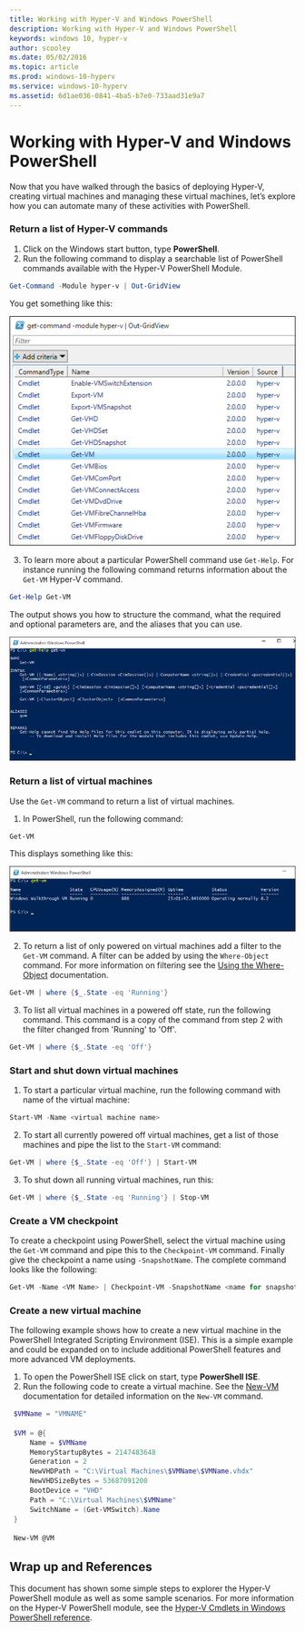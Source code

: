 ```yaml
---
title: Working with Hyper-V and Windows PowerShell
description: Working with Hyper-V and Windows PowerShell
keywords: windows 10, hyper-v
author: scooley
ms.date: 05/02/2016
ms.topic: article
ms.prod: windows-10-hyperv
ms.service: windows-10-hyperv
ms.assetid: 6d1ae036-0841-4ba5-b7e0-733aad31e9a7
---
```


# Working with Hyper-V and Windows PowerShell

Now that you have walked through the basics of deploying Hyper-V, creating virtual machines and managing these virtual machines, let’s explore how you can automate many of these activities with PowerShell.

### Return a list of Hyper-V commands

1. Click on the Windows start button, type **PowerShell**.
2. Run the following command to display a searchable list of PowerShell commands available with the Hyper-V PowerShell Module.

 ```powershell
Get-Command -Module hyper-v | Out-GridView
```
  You get something like this:

  ![](./media/command_grid.png)

3. To learn more about a particular PowerShell command use `Get-Help`. For instance running the following command returns information about the `Get-VM` Hyper-V command.

  ```powershell
  Get-Help Get-VM
  ```
 The output shows you how to structure the command, what the required and optional parameters are, and the aliases that you can use.

 ![](./media/get_help.png)


### Return a list of virtual machines

Use the `Get-VM` command to return a list of virtual machines.

1. In PowerShell, run the following command:
 
 ```powershell
 Get-VM
 ```
 This displays something like this:

 ![](./media/get_vm.png)

2. To return a list of only powered on virtual machines add a filter to the `Get-VM` command. A filter can be added by using the `Where-Object` command. For more information on filtering see the [Using the Where-Object](<https://docs.microsoft.com/previous-versions/windows/it-pro/windows-powershell-1.0/ee177028(v=technet.10)>) documentation.

 ```powershell
 Get-VM | where {$_.State -eq 'Running'}
 ```
3.  To list all virtual machines in a powered off state, run the following command. This command is a copy of the command from step 2 with the filter changed from 'Running' to 'Off'.

 ```powershell
 Get-VM | where {$_.State -eq 'Off'}
 ```

### Start and shut down virtual machines

1. To start a particular virtual machine, run the following command with name of the virtual machine:

 ```powershell
 Start-VM -Name <virtual machine name>
 ```

2. To start all currently powered off virtual machines, get a list of those machines and pipe the list to the `Start-VM` command:

  ```powershell
  Get-VM | where {$_.State -eq 'Off'} | Start-VM
  ```
3. To shut down all running virtual machines, run this:
 
  ```powershell
  Get-VM | where {$_.State -eq 'Running'} | Stop-VM
  ```

### Create a VM checkpoint

To create a checkpoint using PowerShell, select the virtual machine using the `Get-VM` command and pipe this to the `Checkpoint-VM` command. Finally give the checkpoint a name using `-SnapshotName`. The complete command looks like the following:

 ```powershell
 Get-VM -Name <VM Name> | Checkpoint-VM -SnapshotName <name for snapshot>
 ```
### Create a new virtual machine

The following example shows how to create a new virtual machine in the PowerShell Integrated Scripting Environment (ISE). This is a simple example and could be expanded on to include additional PowerShell features and more advanced VM deployments.

1. To open the PowerShell ISE click on start, type **PowerShell ISE**.
2. Run the following code to create a virtual machine. See the [New-VM](https://docs.microsoft.com/powershell/module/hyper-v/new-vm?view=win10-ps) documentation for detailed information on the `New-VM` command.

 ```powershell
  $VMName = "VMNAME"

  $VM = @{
      Name = $VMName
      MemoryStartupBytes = 2147483648
      Generation = 2
      NewVHDPath = "C:\Virtual Machines\$VMName\$VMName.vhdx"
      NewVHDSizeBytes = 53687091200
      BootDevice = "VHD"
      Path = "C:\Virtual Machines\$VMName"
      SwitchName = (Get-VMSwitch).Name
  }

  New-VM @VM
 ```

## Wrap up and References

This document has shown some simple steps to explorer the Hyper-V PowerShell module as well as some sample scenarios. For more information on the Hyper-V PowerShell module, see the [Hyper-V Cmdlets in Windows PowerShell reference](https://docs.microsoft.com/powershell/module/hyper-v/index?view=win10-ps).  
 
